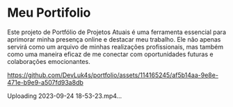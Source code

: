 
<h1>Meu Portifolio</h1>
<p>Este projeto de Portfólio de Projetos Atuais é uma ferramenta essencial para aprimorar minha presença online e destacar meu trabalho. Ele não apenas servirá como um arquivo de minhas realizações profissionais, mas também como uma maneira eficaz de me conectar com oportunidades futuras e colaborações emocionantes.</p>

https://github.com/DevLuk4s/portfolio/assets/114165245/af5b14aa-9e8e-471e-b9e9-a507fd93a8db

Uploading 2023-09-24 18-53-23.mp4…
